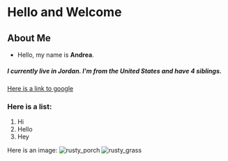 # Hello and Welcome 


## About Me
- Hello, my name is **Andrea**. 
##### I currently live in Jordan. I'm from the United States and have 4 siblings. 



[Here is a link to google](google.com)


### Here is a list: 
1. Hi
2. Hello 
3. Hey 

Here is an image:
![rusty_porch](https://user-images.githubusercontent.com/123292327/214228949-5a40ce3f-af82-4705-b613-5cb8619c9c3a.jpg)
![rusty_grass](https://user-images.githubusercontent.com/123292327/214229527-f25c9423-05b9-40f7-9c92-e5eb0cd859eb.jpeg)

